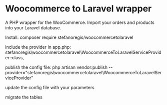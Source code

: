# Woocommerce to Laravel wrapper
A PHP wrapper for the WooCommerce. Import your orders and products into your Laravel database.

Install: composer require stefanoregis/woocommercetolaravel


include the provider in app.php:
stefanoregis\woocommercetolaravel\WoocommerceToLaravelServiceProvider::class, 


publish the config file:
php artisan vendor:publish --provider="stefanoregis\woocommercetolaravel\WoocommerceToLaravelServiceProvider"


update the config file with your parameters

migrate the tables
